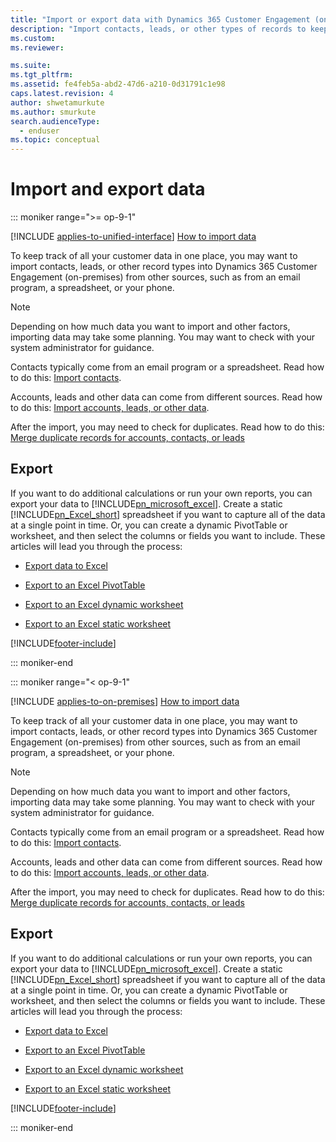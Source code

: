 ```yaml
---
title: "Import or export data with Dynamics 365 Customer Engagement (on-premises)"
description: "Import contacts, leads, or other types of records to keep your customer data in one place. You can also export data to Excel to run your own reports."
ms.custom: 
ms.reviewer: 

ms.suite: 
ms.tgt_pltfrm: 
ms.assetid: fe4feb5a-abd2-47d6-a210-0d31791c1e98
caps.latest.revision: 4
author: shwetamurkute
ms.author: smurkute
search.audienceType: 
  - enduser
ms.topic: conceptual
---
```

# Import and export data


::: moniker range=">= op-9-1"

[!INCLUDE [applies-to-unified-interface](../includes/applies-to-unified-interface.md)] [How to import data](/powerapps/user/import-data)


To keep track of all your customer data in one place, you may want to import contacts, leads, or other record types into Dynamics 365 Customer Engagement (on-premises) from other sources, such as from an email program, a spreadsheet, or your phone.

> [!NOTE]
> Depending on how much data you want to import and other factors, importing data may take some planning. You may want to check with your system administrator for guidance.

Contacts typically come from an email program or a spreadsheet. Read how to do this: [Import contacts](../basics/import-contacts.md).

Accounts, leads and other data can come from different sources. Read how to do this: [Import accounts, leads, or other data](../basics/import-accounts-leads-other-data.md).

After the import, you may need to check for duplicates. Read how to do this: [Merge duplicate records for accounts, contacts, or leads](merge-duplicate-records-accounts-contacts-leads.md)

## Export

If you want to do additional calculations or run your own reports, you can export your data to [!INCLUDE[pn_microsoft_excel](../includes/pn-microsoft-excel.md)]. Create a static [!INCLUDE[pn_Excel_short](../includes/pn-excel-short.md)] spreadsheet if you want to capture all of the data at a single point in time. Or, you can create a dynamic PivotTable or worksheet, and then select the columns or fields you want to include. These articles will lead you through the process:

  
- [Export data to Excel](../basics/export-data-excel.md)  
  
- [Export to an Excel PivotTable](../basics/export-excel-pivottable.md)  
  
- [Export to an Excel dynamic worksheet](../basics/export-excel-dynamic-worksheet.md)  
  
- [Export to an Excel static worksheet](../basics/export-excel-static-worksheet.md)





[!INCLUDE[footer-include](../../../includes/footer-banner.md)]

::: moniker-end

::: moniker range="< op-9-1"

[!INCLUDE [applies-to-on-premises](../includes/applies-to-on-premises.md)] [How to import data](/powerapps/user/import-data)


To keep track of all your customer data in one place, you may want to import contacts, leads, or other record types into Dynamics 365 Customer Engagement (on-premises) from other sources, such as from an email program, a spreadsheet, or your phone.

> [!NOTE]
> Depending on how much data you want to import and other factors, importing data may take some planning. You may want to check with your system administrator for guidance.

Contacts typically come from an email program or a spreadsheet. Read how to do this: [Import contacts](../basics/import-contacts.md).

Accounts, leads and other data can come from different sources. Read how to do this: [Import accounts, leads, or other data](../basics/import-accounts-leads-other-data.md).

After the import, you may need to check for duplicates. Read how to do this: [Merge duplicate records for accounts, contacts, or leads](merge-duplicate-records-accounts-contacts-leads.md)

## Export

If you want to do additional calculations or run your own reports, you can export your data to [!INCLUDE[pn_microsoft_excel](../includes/pn-microsoft-excel.md)]. Create a static [!INCLUDE[pn_Excel_short](../includes/pn-excel-short.md)] spreadsheet if you want to capture all of the data at a single point in time. Or, you can create a dynamic PivotTable or worksheet, and then select the columns or fields you want to include. These articles will lead you through the process:

  
- [Export data to Excel](../basics/export-data-excel.md)  
  
- [Export to an Excel PivotTable](../basics/export-excel-pivottable.md)  
  
- [Export to an Excel dynamic worksheet](../basics/export-excel-dynamic-worksheet.md)  
  
- [Export to an Excel static worksheet](../basics/export-excel-static-worksheet.md)





[!INCLUDE[footer-include](../../../includes/footer-banner.md)]

::: moniker-end

